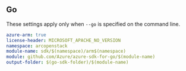 ## Go

These settings apply only when `--go` is specified on the command line.

```yaml $(go) && $(track2)
azure-arm: true
license-header: MICROSOFT_APACHE_NO_VERSION
namespace: arcopenstack
module-name: sdk/$(namespace)/arm$(namespace)
module: github.com/Azure/azure-sdk-for-go/$(module-name)
output-folder: $(go-sdk-folder)/$(module-name)
```
